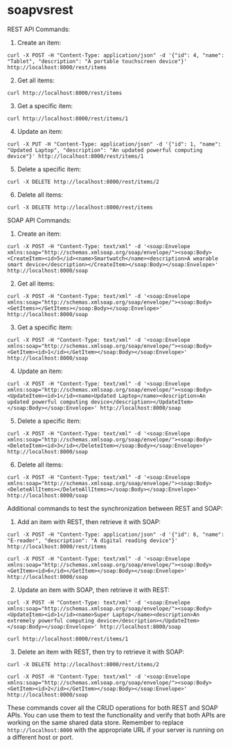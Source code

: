 # soapvsrest

REST API Commands:

1. Create an item:
```
curl -X POST -H "Content-Type: application/json" -d '{"id": 4, "name": "Tablet", "description": "A portable touchscreen device"}' http://localhost:8000/rest/items
```

2. Get all items:
```
curl http://localhost:8000/rest/items
```

3. Get a specific item:
```
curl http://localhost:8000/rest/items/1
```

4. Update an item:
```
curl -X PUT -H "Content-Type: application/json" -d '{"id": 1, "name": "Updated Laptop", "description": "An updated powerful computing device"}' http://localhost:8000/rest/items/1
```

5. Delete a specific item:
```
curl -X DELETE http://localhost:8000/rest/items/2
```

6. Delete all items:
```
curl -X DELETE http://localhost:8000/rest/items
```

SOAP API Commands:

1. Create an item:
```
curl -X POST -H "Content-Type: text/xml" -d '<soap:Envelope xmlns:soap="http://schemas.xmlsoap.org/soap/envelope/"><soap:Body><CreateItem><id>5</id><name>Smartwatch</name><description>A wearable smart device</description></CreateItem></soap:Body></soap:Envelope>' http://localhost:8000/soap
```

2. Get all items:
```
curl -X POST -H "Content-Type: text/xml" -d '<soap:Envelope xmlns:soap="http://schemas.xmlsoap.org/soap/envelope/"><soap:Body><GetItems></GetItems></soap:Body></soap:Envelope>' http://localhost:8000/soap
```

3. Get a specific item:
```
curl -X POST -H "Content-Type: text/xml" -d '<soap:Envelope xmlns:soap="http://schemas.xmlsoap.org/soap/envelope/"><soap:Body><GetItem><id>1</id></GetItem></soap:Body></soap:Envelope>' http://localhost:8000/soap
```

4. Update an item:
```
curl -X POST -H "Content-Type: text/xml" -d '<soap:Envelope xmlns:soap="http://schemas.xmlsoap.org/soap/envelope/"><soap:Body><UpdateItem><id>1</id><name>Updated Laptop</name><description>An updated powerful computing device</description></UpdateItem></soap:Body></soap:Envelope>' http://localhost:8000/soap
```

5. Delete a specific item:
```
curl -X POST -H "Content-Type: text/xml" -d '<soap:Envelope xmlns:soap="http://schemas.xmlsoap.org/soap/envelope/"><soap:Body><DeleteItem><id>3</id></DeleteItem></soap:Body></soap:Envelope>' http://localhost:8000/soap
```

6. Delete all items:
```
curl -X POST -H "Content-Type: text/xml" -d '<soap:Envelope xmlns:soap="http://schemas.xmlsoap.org/soap/envelope/"><soap:Body><DeleteAllItems></DeleteAllItems></soap:Body></soap:Envelope>' http://localhost:8000/soap
```

Additional commands to test the synchronization between REST and SOAP:

1. Add an item with REST, then retrieve it with SOAP:
```
curl -X POST -H "Content-Type: application/json" -d '{"id": 6, "name": "E-reader", "description": "A digital reading device"}' http://localhost:8000/rest/items

curl -X POST -H "Content-Type: text/xml" -d '<soap:Envelope xmlns:soap="http://schemas.xmlsoap.org/soap/envelope/"><soap:Body><GetItem><id>6</id></GetItem></soap:Body></soap:Envelope>' http://localhost:8000/soap
```

2. Update an item with SOAP, then retrieve it with REST:
```
curl -X POST -H "Content-Type: text/xml" -d '<soap:Envelope xmlns:soap="http://schemas.xmlsoap.org/soap/envelope/"><soap:Body><UpdateItem><id>1</id><name>Super Laptop</name><description>An extremely powerful computing device</description></UpdateItem></soap:Body></soap:Envelope>' http://localhost:8000/soap

curl http://localhost:8000/rest/items/1
```

3. Delete an item with REST, then try to retrieve it with SOAP:
```
curl -X DELETE http://localhost:8000/rest/items/2

curl -X POST -H "Content-Type: text/xml" -d '<soap:Envelope xmlns:soap="http://schemas.xmlsoap.org/soap/envelope/"><soap:Body><GetItem><id>2</id></GetItem></soap:Body></soap:Envelope>' http://localhost:8000/soap
```

These commands cover all the CRUD operations for both REST and SOAP APIs. You can use them to test the functionality and verify that both APIs are working on the same shared data store. Remember to replace `http://localhost:8000` with the appropriate URL if your server is running on a different host or port.
